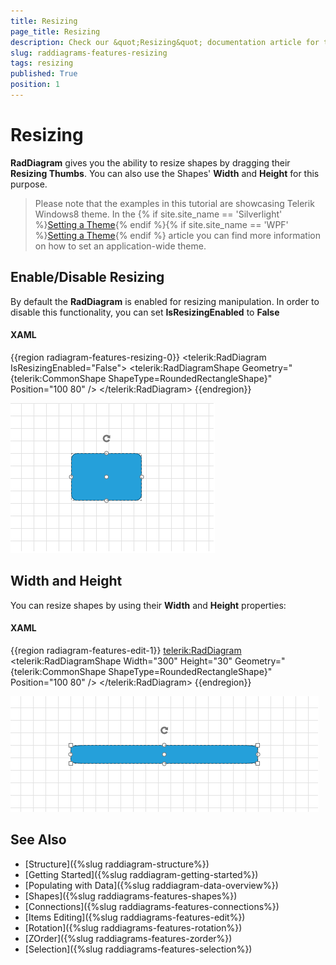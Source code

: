 ```yaml
---
title: Resizing
page_title: Resizing
description: Check our &quot;Resizing&quot; documentation article for the RadDiagram WPF control.
slug: raddiagrams-features-resizing
tags: resizing
published: True
position: 1
---
```


# Resizing

__RadDiagram__ gives you the ability to resize shapes by dragging their __Resizing Thumbs__. You can also use the Shapes' __Width__ and __Height__ for this purpose.

>Please note that the examples in this tutorial are showcasing Telerik Windows8 theme. In the {% if site.site_name == 'Silverlight' %}[Setting a Theme](http://www.telerik.com/help/silverlight/common-styling-apperance-setting-theme.html#Setting_Application-Wide_Built-In_Theme_in_the_Code-Behind){% endif %}{% if site.site_name == 'WPF' %}[Setting a Theme](http://www.telerik.com/help/wpf/common-styling-apperance-setting-theme-wpf.html#Setting_Application-Wide_Built-In_Theme_in_the_Code-Behind){% endif %} article you can find more information on how to set an application-wide theme.		

## Enable/Disable Resizing

By default the __RadDiagram__ is enabled for resizing manipulation. In order to disable this functionality, you can set __IsResizingEnabled__ to __False__

#### __XAML__
{{region radiagram-features-resizing-0}}
	<telerik:RadDiagram IsResizingEnabled="False">
		<telerik:RadDiagramShape 
								 Geometry="{telerik:CommonShape ShapeType=RoundedRectangleShape}"
								 Position="100 80" />
	</telerik:RadDiagram>
{{endregion}}

![Rad Diagrams-Features-Resizing-Disabled](images/RadDiagrams-Features-Resizing-Disabled.png)

## Width and Height

You can resize shapes by using their __Width__ and __Height__ properties:

#### __XAML__
{{region radiagram-features-edit-1}}
	<telerik:RadDiagram>
		<telerik:RadDiagramShape Width="300" 
								 Height="30"
								 Geometry="{telerik:CommonShape ShapeType=RoundedRectangleShape}"
								 Position="100 80" />
	</telerik:RadDiagram>
{{endregion}}

![Rad Diagrams-Features-Resizing](images/RadDiagrams-Features-Resizing.png)

## See Also
 * [Structure]({%slug raddiagram-structure%})
 * [Getting Started]({%slug raddiagram-getting-started%})
 * [Populating with Data]({%slug raddiagram-data-overview%})
 * [Shapes]({%slug raddiagrams-features-shapes%})
 * [Connections]({%slug raddiagrams-features-connections%})
 * [Items Editing]({%slug raddiagrams-features-edit%})
 * [Rotation]({%slug raddiagrams-features-rotation%})
 * [ZOrder]({%slug raddiagrams-features-zorder%})
 * [Selection]({%slug raddiagrams-features-selection%})